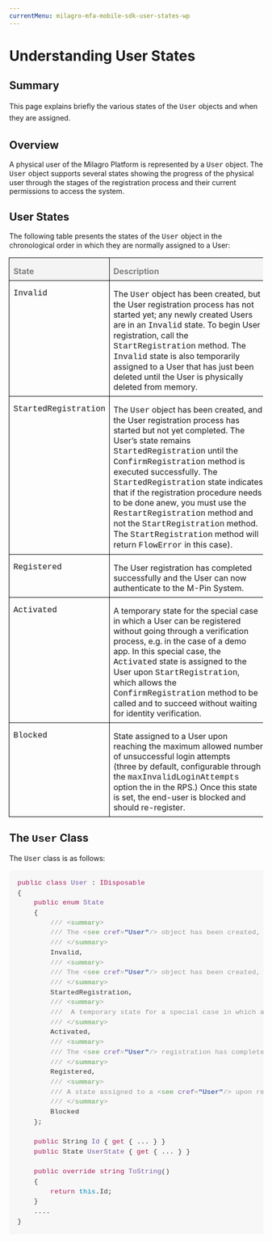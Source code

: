 ```yaml
---
currentMenu: milagro-mfa-mobile-sdk-user-states-wp
---
```


<div id="generated-toc" class="generate_from_h2"></div>

<h1>Understanding User States</h1>

<h2>Summary</h2>

<p class="MsoNormal">This page explains briefly the various&nbsp;<span style="line-height: 19.2000007629395px;">states</span><span style="line-height: 19.2000007629395px;">&nbsp;of&nbsp;</span><span style="line-height: 1.6em;">the </span><span class="CVXCodeinText" style="line-height: 1.6em;"><span style="font-family:&quot;Courier New&quot;">User</span></span><span style="line-height: 1.6em;"> objects and when they are assigned. &nbsp;</span></p>

<h2>Overview</h2>

<p class="MsoNormal">A physical user of the Milagro Platform is represented by a <span class="CVXCodeinText"><span style="font-family:&quot;Courier New&quot;">User</span></span> object. The <span class="CVXCodeinText"><span style="font-family:&quot;Courier New&quot;">User</span></span> object supports several states showing&nbsp;the progress of the&nbsp;physical user through the stages of the registration process and their current permissions to access the system.</p>

<h2>User States</h2>

<p class="MsoNormal">The following table presents the states of the <span class="CVXCodeinText"><span style="font-family:&quot;Courier New&quot;">User</span></span> object in the chronological order in which they are normally&nbsp;assigned to a User:</p>

<table border="0" cellpadding="0" cellspacing="0" class="MsoNormalTable" style="margin-left:-.4pt;border-collapse:collapse">
	<tbody>
		<tr>
			<td style="border:solid windowtext 1.0pt;background:#F4F4F4;
  padding:0in 5.75pt 0in 5.75pt" valign="top">
			<p class="MsoNormal" style="margin-bottom:6.0pt;line-height:normal"><b><span style="color:#7F7F7F">State</span></b></p>
			</td>
			<td style="border:solid windowtext 1.0pt;border-left:none;
  background:#F4F4F4;padding:0in 5.4pt 0in 5.4pt" valign="top">
			<p class="MsoNormal" style="margin-bottom:6.0pt;line-height:normal"><b><span style="color:#7F7F7F">Description</span></b></p>
			</td>
		</tr>
		<tr>
			<td style="border:solid windowtext 1.0pt;border-top:none;
  padding:0in 5.75pt 0in 5.75pt" valign="top">
			<p class="CVXAPIDefinitionNoHighlight"><span style="font-family:&quot;Courier New&quot;">Invalid</span></p>
			</td>
			<td style="border-top:none;border-left:none;border-bottom:solid windowtext 1.0pt;
  border-right:solid windowtext 1.0pt;padding:0in 5.4pt 0in 5.4pt" valign="top">
			<p class="MsoNormal" style="margin-bottom:6.0pt;line-height:normal">The <span class="CVXCodeinText"><span style="font-family:&quot;Courier New&quot;">User</span></span> object has been created, but the User registration process has not started yet; any newly created Users are in an&nbsp;<span class="CVXCodeinText"><span style="font-family:&quot;Courier New&quot;">Invalid</span></span>&nbsp;state. To begin User registration, call the <span class="CVXCodeinText"><span style="font-family:
  &quot;Courier New&quot;">StartRegistration</span></span> method.&nbsp;The <span class="CVXCodeinText"><span style="font-family:&quot;Courier New&quot;">Invalid</span></span>&nbsp;state&nbsp;is also temporarily assigned to a User that has just been deleted until the User is physically deleted from memory.</p>
			</td>
		</tr>
		<tr>
			<td style="border:solid windowtext 1.0pt;border-top:none;
  padding:0in 5.75pt 0in 5.75pt" valign="top">
			<p class="CVXAPIDefinitionNoHighlight"><span style="font-family:&quot;Courier New&quot;">StartedRegistration</span></p>
			</td>
			<td style="border-top:none;border-left:none;border-bottom:solid windowtext 1.0pt;
  border-right:solid windowtext 1.0pt;padding:0in 5.4pt 0in 5.4pt" valign="top">
			<p class="MsoNormal" style="margin-bottom:6.0pt;line-height:normal">The <span class="CVXCodeinText"><span style="font-family:&quot;Courier New&quot;">User</span></span> object has been created, and the User registration process has started but not yet completed. The User&rsquo;s state&nbsp;remains <span class="CVXCodeinText"><span style="font-family:&quot;Courier New&quot;">StartedRegistration</span></span>&nbsp;until the<span class="CVXCodeinText"><span style="font-family:&quot;Courier New&quot;"> ConfirmRegistration</span></span> method is executed successfully. The <span class="CVXCodeinText"><span style="font-family:&quot;Courier New&quot;">StartedRegistration</span></span>&nbsp;state&nbsp;indicates that if the registration procedure needs to be done anew, you must use the <span class="CVXCodeinText"><span style="font-family:&quot;Courier New&quot;">RestartRegistration</span></span> method and not the <span class="CVXCodeinText"><span style="font-family:&quot;Courier New&quot;">StartRegistration</span></span> method. The <span class="CVXCodeinText"><span style="font-family:&quot;Courier New&quot;">StartRegistration</span></span> method will return <span class="CVXCodeinText"><span style="font-family:&quot;Courier New&quot;">FlowError</span></span> in this case).</p>
			</td>
		</tr>
		<tr>
			<td style="border:solid windowtext 1.0pt;border-top:none;
  padding:0in 5.75pt 0in 5.75pt" valign="top">
			<p class="CVXAPIDefinitionNoHighlight"><span style="font-family:&quot;Courier New&quot;">Registered</span></p>
			</td>
			<td style="border-top:none;border-left:none;border-bottom:solid windowtext 1.0pt;
  border-right:solid windowtext 1.0pt;padding:0in 5.4pt 0in 5.4pt" valign="top">
			<p class="MsoNormal" style="margin-bottom:6.0pt;line-height:normal">The User registration has completed successfully and the User can now authenticate to the M-Pin System.</p>
			</td>
		</tr>
		<tr>
			<td style="border:solid windowtext 1.0pt;border-top:none;
  padding:0in 5.75pt 0in 5.75pt" valign="top">
			<p class="CVXAPIDefinitionNoHighlight"><span style="font-family:&quot;Courier New&quot;">Activated</span></p>
			</td>
			<td style="border-top:none;border-left:none;border-bottom:solid windowtext 1.0pt;
  border-right:solid windowtext 1.0pt;padding:0in 5.4pt 0in 5.4pt" valign="top">
			<p class="MsoNormal" style="margin-bottom:6.0pt;line-height:normal">A temporary state&nbsp;for the special case in which a User can be registered without going through a verification process, e.g. in the case of a demo app. In this special case, the <span class="CVXCodeinText"><span style="font-family:&quot;Courier New&quot;">Activated</span></span>&nbsp;state is assigned to the User upon <span class="CVXCodeinText"><span style="font-family:&quot;Courier New&quot;">StartRegistration</span></span>, which allows the <span class="CVXCodeinText"><span style="font-family:&quot;Courier New&quot;">ConfirmRegistration</span></span> method to be called and to succeed without waiting for identity verification.</p>
			</td>
		</tr>
		<tr>
			<td style="border:solid windowtext 1.0pt;border-top:none;
  padding:0in 5.75pt 0in 5.75pt" valign="top">
			<p class="CVXAPIDefinitionNoHighlight"><span style="font-family:&quot;Courier New&quot;">Blocked</span></p>
			</td>
			<td style="border-top:none;border-left:none;border-bottom:solid windowtext 1.0pt;
  border-right:solid windowtext 1.0pt;padding:0in 5.4pt 0in 5.4pt" valign="top">
			<p class="MsoNormal" style="margin-bottom:6.0pt;line-height:normal">State assigned to a User upon reaching the maximum allowed number of unsuccessful login attempts (three&nbsp;by default, configurable through the <span class="CVXCodeinText"><span style="font-family:&quot;Courier New&quot;">maxInvalidLoginAttempts</span></span> option the in the RPS.) Once this state is set, the end-user is blocked and should re-register.</p>
			</td>
		</tr>
	</tbody>
</table>

<h2>The <span style="font-family:&quot;Courier New&quot;">User</span> Class</h2>

<p>The <span class="CVXCodeinText"><span style="font-family:&quot;Courier New&quot;">User</span></span> class is&nbsp;as follows:</p>

<pre class="computer_code" style="box-sizing: border-box; overflow: auto; font-family: Consolas, 'Liberation Mono', Menlo, Courier, monospace; font-size: 13.6px; font-stretch: normal; line-height: 1.45; padding: 16px; border-radius: 3px; word-wrap: normal; word-break: normal; color: rgb(51, 51, 51); background-color: rgb(247, 247, 247);">
<span class="pl-k" style="box-sizing: border-box; color: rgb(167, 29, 93);">public</span> <span class="pl-k" style="box-sizing: border-box; color: rgb(167, 29, 93);">class</span> <span class="pl-en" style="box-sizing: border-box; color: rgb(121, 93, 163);">User</span> : <span class="pl-k" style="box-sizing: border-box; color: rgb(167, 29, 93);">IDisposable</span>
{
    <span class="pl-k" style="box-sizing: border-box; color: rgb(167, 29, 93);">public</span> <span class="pl-k" style="box-sizing: border-box; color: rgb(167, 29, 93);">enum</span> <span class="pl-en" style="box-sizing: border-box; color: rgb(121, 93, 163);">State</span>
    {
        <span class="pl-c" style="box-sizing: border-box; color: rgb(150, 152, 150);">/// &lt;<span class="pl-ent" style="box-sizing: border-box; color: rgb(99, 163, 92);">summary</span>&gt;</span>
        <span class="pl-c" style="box-sizing: border-box; color: rgb(150, 152, 150);">/// The &lt;<span class="pl-ent" style="box-sizing: border-box; color: rgb(99, 163, 92);">see</span> <span class="pl-e" style="box-sizing: border-box; color: rgb(121, 93, 163);">cref</span>=<span class="pl-s" style="box-sizing: border-box; color: rgb(24, 54, 145);"><span class="pl-pds" style="box-sizing: border-box;">&quot;</span>User<span class="pl-pds" style="box-sizing: border-box;">&quot;</span></span>/&gt; object has been created, but the registration process has not started yet; any newly created Users are in Invalid state. (To begin User registration, call the StartRegistration method). The Invalid state is also temporarily assigned to a User that has just been deleted until the User is physically deleted from memory.</span>
        <span class="pl-c" style="box-sizing: border-box; color: rgb(150, 152, 150);">/// &lt;/<span class="pl-ent" style="box-sizing: border-box; color: rgb(99, 163, 92);">summary</span>&gt;</span>
        Invalid,
        <span class="pl-c" style="box-sizing: border-box; color: rgb(150, 152, 150);">/// &lt;<span class="pl-ent" style="box-sizing: border-box; color: rgb(99, 163, 92);">summary</span>&gt;</span>
        <span class="pl-c" style="box-sizing: border-box; color: rgb(150, 152, 150);">/// The &lt;<span class="pl-ent" style="box-sizing: border-box; color: rgb(99, 163, 92);">see</span> <span class="pl-e" style="box-sizing: border-box; color: rgb(121, 93, 163);">cref</span>=<span class="pl-s" style="box-sizing: border-box; color: rgb(24, 54, 145);"><span class="pl-pds" style="box-sizing: border-box;">&quot;</span>User<span class="pl-pds" style="box-sizing: border-box;">&quot;</span></span>/&gt; object has been created, and the User registration process has started but not yet completed. The User&rsquo;s state remains StartedRegistration until the FinishRegistration method is executed successfully. The StartedRegistration state indicates that if the registration procedure needs to be done again, you must use the RestartRegistration method and not the StartRegistration method (the StartRegistration method will return FlowError in this case.).</span>
        <span class="pl-c" style="box-sizing: border-box; color: rgb(150, 152, 150);">/// &lt;/<span class="pl-ent" style="box-sizing: border-box; color: rgb(99, 163, 92);">summary</span>&gt;</span>
        StartedRegistration,
        <span class="pl-c" style="box-sizing: border-box; color: rgb(150, 152, 150);">/// &lt;<span class="pl-ent" style="box-sizing: border-box; color: rgb(99, 163, 92);">summary</span>&gt;</span>
        <span class="pl-c" style="box-sizing: border-box; color: rgb(150, 152, 150);">///  A temporary state for a special case in which a &lt;<span class="pl-ent" style="box-sizing: border-box; color: rgb(99, 163, 92);">see</span> <span class="pl-e" style="box-sizing: border-box; color: rgb(121, 93, 163);">cref</span>=<span class="pl-s" style="box-sizing: border-box; color: rgb(24, 54, 145);"><span class="pl-pds" style="box-sizing: border-box;">&quot;</span>User<span class="pl-pds" style="box-sizing: border-box;">&quot;</span></span>/&gt; can be registered without going through a verification process, e.g. in case of a demo app. In this special case, the Activated state is assigned to the User upon StartRegistration, which allows the FinsihRegistration method to be called and to succeed without waiting for identity verification.</span>
        <span class="pl-c" style="box-sizing: border-box; color: rgb(150, 152, 150);">/// &lt;/<span class="pl-ent" style="box-sizing: border-box; color: rgb(99, 163, 92);">summary</span>&gt;</span>
        Activated,
        <span class="pl-c" style="box-sizing: border-box; color: rgb(150, 152, 150);">/// &lt;<span class="pl-ent" style="box-sizing: border-box; color: rgb(99, 163, 92);">summary</span>&gt;</span>
        <span class="pl-c" style="box-sizing: border-box; color: rgb(150, 152, 150);">/// The &lt;<span class="pl-ent" style="box-sizing: border-box; color: rgb(99, 163, 92);">see</span> <span class="pl-e" style="box-sizing: border-box; color: rgb(121, 93, 163);">cref</span>=<span class="pl-s" style="box-sizing: border-box; color: rgb(24, 54, 145);"><span class="pl-pds" style="box-sizing: border-box;">&quot;</span>User<span class="pl-pds" style="box-sizing: border-box;">&quot;</span></span>/&gt; registration has completed successfully and the User can now authenticate to the M-Pin System.</span>
        <span class="pl-c" style="box-sizing: border-box; color: rgb(150, 152, 150);">/// &lt;/<span class="pl-ent" style="box-sizing: border-box; color: rgb(99, 163, 92);">summary</span>&gt;</span>
        Registered,
        <span class="pl-c" style="box-sizing: border-box; color: rgb(150, 152, 150);">/// &lt;<span class="pl-ent" style="box-sizing: border-box; color: rgb(99, 163, 92);">summary</span>&gt;</span>
        <span class="pl-c" style="box-sizing: border-box; color: rgb(150, 152, 150);">/// A state assigned to a &lt;<span class="pl-ent" style="box-sizing: border-box; color: rgb(99, 163, 92);">see</span> <span class="pl-e" style="box-sizing: border-box; color: rgb(121, 93, 163);">cref</span>=<span class="pl-s" style="box-sizing: border-box; color: rgb(24, 54, 145);"><span class="pl-pds" style="box-sizing: border-box;">&quot;</span>User<span class="pl-pds" style="box-sizing: border-box;">&quot;</span></span>/&gt; upon reaching the maximum allowed number of unsuccessful login attempts (3 by default, configurable through the maxInvalidLoginAttempts option the in the RPS.) Once this state is set, the end-user is blocked and should re-register.</span>
        <span class="pl-c" style="box-sizing: border-box; color: rgb(150, 152, 150);">/// &lt;/<span class="pl-ent" style="box-sizing: border-box; color: rgb(99, 163, 92);">summary</span>&gt;</span>
        Blocked
    };

    <span class="pl-k" style="box-sizing: border-box; color: rgb(167, 29, 93);">public</span> String <span class="pl-en" style="box-sizing: border-box; color: rgb(121, 93, 163);">Id</span> { <span class="pl-k" style="box-sizing: border-box; color: rgb(167, 29, 93);">get</span> { ... } }
    <span class="pl-k" style="box-sizing: border-box; color: rgb(167, 29, 93);">public</span> State <span class="pl-en" style="box-sizing: border-box; color: rgb(121, 93, 163);">UserState</span> { <span class="pl-k" style="box-sizing: border-box; color: rgb(167, 29, 93);">get</span> { ... } }

    <span class="pl-k" style="box-sizing: border-box; color: rgb(167, 29, 93);">public</span> <span class="pl-k" style="box-sizing: border-box; color: rgb(167, 29, 93);">override</span> <span class="pl-k" style="box-sizing: border-box; color: rgb(167, 29, 93);">string</span> <span class="pl-en" style="box-sizing: border-box; color: rgb(121, 93, 163);">ToString</span>()
    {
        <span class="pl-k" style="box-sizing: border-box; color: rgb(167, 29, 93);">return</span> <span class="pl-c1" style="box-sizing: border-box; color: rgb(0, 134, 179);">this</span>.Id;
    }
    ....
}</pre>
